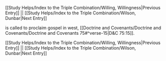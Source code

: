 [[Study Helps/Index to the Triple Combination/Willing, Willingness|Previous Entry]]  ||  [[Study Helps/Index to the Triple Combination/Wilson, Dunbar|Next Entry]]

 is called to proclaim gospel in west, [[Doctrine and Covenants/Doctrine and Covenants/Doctrine and Covenants 75#^verse-15|D&C 75:15]].

[[Study Helps/Index to the Triple Combination/Willing, Willingness|Previous Entry]]  ||  [[Study Helps/Index to the Triple Combination/Wilson, Dunbar|Next Entry]]